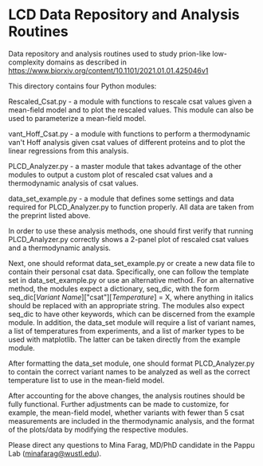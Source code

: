 # LCD Data Repository and Analysis Routines
Data repository and analysis routines used to study prion-like low-complexity domains as described in https://www.biorxiv.org/content/10.1101/2021.01.01.425046v1

This directory contains four Python modules:

Rescaled_Csat.py - a module with functions to rescale csat values given a mean-field model and to plot the rescaled values. This module can also be used to parameterize a mean-field model.

vant_Hoff_Csat.py - a module with functions to perform a thermodynamic van't Hoff analysis given csat values of different proteins and to plot the linear regressions from this analysis. 

PLCD_Analyzer.py - a master module that takes advantage of the other modules to output a custom plot of rescaled csat values and a thermodynamic analysis of csat values.

data_set_example.py - a module that defines some settings and data required for PLCD_Analyzer.py to function properly. All data are taken from the preprint listed above.

In order to use these analysis methods, one should first verify that running PLCD_Analyzer.py correctly shows a 2-panel plot of rescaled csat values and a thermodynamic analysis.

Next, one should reformat data_set_example.py or create a new data file to contain their personal csat data. Specifically, one can follow the template set in data_set_example.py or use an alternative method. For an alternative method, the modules expect a dictionary, seq_dic, with the form seq_dic[_Variant Name_]["csat"][_Temperature_] = X, where anything in italics should be replaced with an appropriate string. The modules also expect seq_dic to have other keywords, which can be discerned from the example module. In addition, the data_set module will require a list of variant names, a list of temperatures from experiments, and a list of marker types to be used with matplotlib. The latter can be taken directly from the example module.

After formatting the data_set module, one should format PLCD_Analyzer.py to contain the correct variant names to be analyzed as well as the correct temperature list to use in the mean-field model.

After accounting for the above changes, the analysis routines should be fully functional. Further adjustments can be made to customize, for example, the mean-field model, whether variants with fewer than 5 csat measurements are included in the thermodynamic analysis, and the format of the plots/data by modifying the respective modules.

Please direct any questions to Mina Farag, MD/PhD candidate in the Pappu Lab (minafarag@wustl.edu). 
